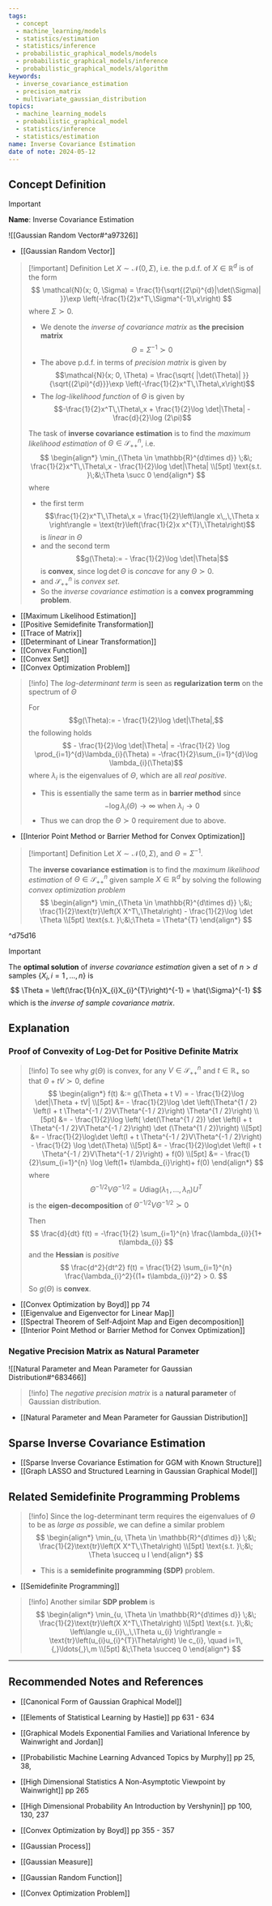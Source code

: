 ```yaml
---
tags:
  - concept
  - machine_learning/models
  - statistics/estimation
  - statistics/inference
  - probabilistic_graphical_models/models
  - probabilistic_graphical_models/inference
  - probabilistic_graphical_models/algorithm
keywords:
  - inverse_covariance_estimation
  - precision_matrix
  - multivariate_gaussian_distribution
topics:
  - machine_learning_models
  - probabilistic_graphical_model
  - statistics/inference
  - statistics/estimation
name: Inverse Covariance Estimation
date of note: 2024-05-12
---
```


## Concept Definition

>[!important]
>**Name**: Inverse Covariance Estimation

![[Gaussian Random Vector#^a97326]]

- [[Gaussian Random Vector]]

>[!important] Definition
>Let $X\sim \mathcal{N}(0, \Sigma)$, i.e. the p.d.f. of $X\in \mathbb{R}^{d}$ is of the form
>$$
>\mathcal{N}(x; 0, \Sigma) = \frac{1}{\sqrt{(2\pi)^{d}|\det(\Sigma)| }}\exp \left(-\frac{1}{2}x^T\,\Sigma^{-1}\,x\right)
>$$
>where $\Sigma \succ 0$.
>- We denote the *inverse of covariance matrix* as **the precision matrix** $$\Theta = \Sigma^{-1} \succ 0$$
>- The above p.d.f. in terms of *precision matrix* is given by $$\mathcal{N}(x; 0, \Theta) = \frac{\sqrt{ |\det(\Theta)| }}{\sqrt{(2\pi)^{d}}}\exp \left(-\frac{1}{2}x^T\,\Theta\,x\right)$$
>- The *log-likelihood function* of $\Theta$ is given by $$-\frac{1}{2}x^T\,\Theta\,x + \frac{1}{2}\log \det|\Theta| - \frac{d}{2}\log (2\pi)$$
>  
>The task of **inverse covariance estimation** is to find the *maximum likelihood estimation* of $\Theta\in \mathcal{S}_{++}^{n}$, i.e.
>$$
>\begin{align*}
> \min_{\Theta \in \mathbb{R}^{d\times d}} \;&\; \frac{1}{2}x^T\,\Theta\,x - \frac{1}{2}\log \det|\Theta| \\[5pt]
> \text{s.t. }\;&\;\Theta \succ 0
>\end{align*}
>$$
>where
>- the first term $$\frac{1}{2}x^T\,\Theta\,x = \frac{1}{2}\left\langle  x\,,\,\Theta x    \right\rangle = \text{tr}\left(\frac{1}{2}x x^{T}\,\Theta\right)$$ is *linear* in $\Theta$
>- and the second term  $$g(\Theta):= - \frac{1}{2}\log \det|\Theta|$$ is **convex**, since $\log \det \Theta$ is *concave* for any $\Theta \succ 0.$
>- and $\mathcal{S}_{++}^{n}$ is *convex set*.
>- So the *inverse covariance estimation* is a **convex programming problem**.

- [[Maximum Likelihood Estimation]]
- [[Positive Semidefinite Transformation]]
- [[Trace of Matrix]]
- [[Determinant of Linear Transformation]]
- [[Convex Function]]
- [[Convex Set]]
- [[Convex Optimization Problem]]

>[!info]
>The *log-determinant term* is seen as **regularization term** on the spectrum of $\Theta$
>
>For $$g(\Theta):= - \frac{1}{2}\log \det|\Theta|,$$ the following holds $$ - \frac{1}{2}\log \det|\Theta| = -\frac{1}{2} \log \prod_{i=1}^{d}\lambda_{i}(\Theta) = -\frac{1}{2}\sum_{i=1}^{d}\log \lambda_{i}(\Theta)$$ where $\lambda_{i}$ is the eigenvalues of $\Theta$, which are all *real positive*.
>- This is essentially the same term as in **barrier method** since $$-\log \lambda_{i}(\Theta) \to \infty \text{ when }\lambda_{i} \to 0$$
>- Thus we can drop the $\Theta \succ 0$ requirement due to above.

- [[Interior Point Method or Barrier Method for Convex Optimization]]

>[!important] Definition
>Let $X\sim \mathcal{N}(0, \Sigma)$,  and $\Theta = \Sigma^{-1}$.
>
>The **inverse covariance estimation** is to find the *maximum likelihood estimation* of $\Theta\in \mathcal{S}_{++}^{n}$ given sample $X\in \mathbb{R}^{d}$ by solving the following *convex optimization problem*
>$$
>\begin{align*}
> \min_{\Theta \in \mathbb{R}^{d\times d}} \;&\; \frac{1}{2}\text{tr}\left(X X^T\,\Theta\right) - \frac{1}{2}\log \det \Theta \\[5pt]
> \text{s.t. }\;&\;\Theta = \Theta^{T}
>\end{align*}
>$$

^d75d16

>[!important] 
>The **optimal solution** of *inverse covariance estimation* given a set of $n > d$ samples $\{ X_{i}, i=1\,{,}\ldots{,}\,n \}$ is
>$$
>\Theta = \left(\frac{1}{n}X_{i}X_{i}^{T}\right)^{-1} = \hat{\Sigma}^{-1}
>$$
>which is the *inverse of sample covariance matrix*.

## Explanation

### Proof of Convexity of Log-Det for Positive Definite Matrix

>[!info]
>To see why $g(\Theta)$ is convex,  for any $V\in \mathcal{S}_{++}^{n}$ and  $t\in \mathbb{R}_{+}$ so that $\Theta + tV \succ 0$, define
>$$
>\begin{align*}
>f(t) &:= g(\Theta + t V) = - \frac{1}{2}\log \det|\Theta + tV| \\[5pt]
>&= - \frac{1}{2}\log \det \left(\Theta^{1 / 2} \left(I + t \Theta^{-1 / 2}V\Theta^{-1 / 2}\right) \Theta^{1 / 2}\right) \\[5pt]
>&= - \frac{1}{2}\log \left( \det(\Theta^{1 / 2}) \det \left(I + t \Theta^{-1 / 2}V\Theta^{-1 / 2}\right)  \det (\Theta^{1 / 2})\right) \\[5pt]
>&= - \frac{1}{2}\log\det \left(I + t \Theta^{-1 / 2}V\Theta^{-1 / 2}\right) - \frac{1}{2} \log \det(\Theta)  \\[5pt]
>&= - \frac{1}{2}\log\det \left(I + t \Theta^{-1 / 2}V\Theta^{-1 / 2}\right) + f(0)  \\[5pt]
>&= - \frac{1}{2}\sum_{i=1}^{n} \log \left(1+ t\lambda_{i}\right)+ f(0) 
>\end{align*}
>$$
>where $$\Theta^{-1 / 2}V\Theta^{-1 / 2} = U\text{diag}(\lambda_{1}\,{,}\ldots{,}\,\lambda_{n})U^{T}$$ is the **eigen-decomposition** of $\Theta^{-1 / 2}V\Theta^{-1 / 2} \succ 0$
> 
>Then
>$$
> \frac{d}{dt} f(t) = -\frac{1}{2} \sum_{i=1}^{n} \frac{\lambda_{i}}{1+ t\lambda_{i}}
>$$
>and the **Hessian** is *positive*
>$$
>\frac{d^2}{dt^2} f(t) = \frac{1}{2} \sum_{i=1}^{n} \frac{\lambda_{i}^2}{(1+ t\lambda_{i})^2} > 0.
>$$
>So $g(\Theta)$ is **convex**.

- [[Convex Optimization by Boyd]] pp 74
- [[Eigenvalue and Eigenvector for Linear Map]]
- [[Spectral Theorem of Self-Adjoint Map and Eigen decomposition]]
- [[Interior Point Method or Barrier Method for Convex Optimization]]

### Negative Precision Matrix as Natural Parameter

![[Natural Parameter and Mean Parameter for Gaussian Distribution#^683466]]


>[!info]
>The *negative precision matrix* is a **natural parameter** of Gaussian distribution.

- [[Natural Parameter and Mean Parameter for Gaussian Distribution]]


## Sparse Inverse Covariance Estimation

- [[Sparse Inverse Covariance Estimation for GGM with Known Structure]]
- [[Graph LASSO and Structured Learning in Gaussian Graphical Model]]

## Related Semidefinite Programming Problems

>[!info]
>Since the log-determinant term requires the eigenvalues of $\Theta$ to be as *large as possible*, we can define a similar problem
>$$
>\begin{align*}
> \min_{u, \Theta \in \mathbb{R}^{d\times d}} \;&\; \frac{1}{2}\text{tr}\left(X X^T\,\Theta\right)  \\[5pt]
> \text{s.t. }\;&\; \Theta \succeq u I 
>\end{align*}
>$$
>- This is a **semidefinite programming (SDP)** problem.

- [[Semidefinite Programming]]

>[!info]
>Another similar **SDP problem** is
>$$
>\begin{align*}
> \min_{u, \Theta \in \mathbb{R}^{d\times d}} \;&\; \frac{1}{2}\text{tr}\left(X X^T\,\Theta\right)  \\[5pt]
> \text{s.t. }\;&\; \left\langle  u_{i}\,,\,\Theta u_{i} \right\rangle = \text{tr}\left(u_{i}u_{i}^{T}\Theta\right) \le c_{i}, \quad i=1\,{,}\ldots{,}\,m \\[5pt]
> &\;\Theta \succeq 0
>\end{align*}
>$$




-----------
##  Recommended Notes and References



- [[Canonical Form of Gaussian Graphical Model]]



- [[Elements of Statistical Learning by Hastie]] pp 631 - 634
- [[Graphical Models Exponential Families and Variational Inference by Wainwright and Jordan]]
- [[Probabilistic Machine Learning Advanced Topics by Murphy]] pp 25, 38, 
- [[High Dimensional Statistics A Non-Asymptotic Viewpoint by Wainwright]] pp 265
- [[High Dimensional Probability An Introduction by Vershynin]] pp 100, 130, 237
- [[Convex Optimization by Boyd]] pp 355 - 357


- [[Gaussian Process]]
- [[Gaussian Measure]]
- [[Gaussian Random Function]]


- [[Convex Optimization Problem]]